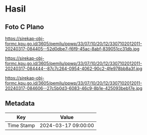 # Hasil

## Foto C Plano

https://sirekap-obj-formc.kpu.go.id/3605/pemilu/ppwp/33/07/10/20/12/3307102012011-20240317-084405--52d0dbe7-f6f9-45ac-8abf-839051cc31db.jpg

https://sirekap-obj-formc.kpu.go.id/3605/pemilu/ppwp/33/07/10/20/12/3307102012011-20240317-084444--87c7c264-0954-4062-90c2-4fe978bb8a3f.jpg

https://sirekap-obj-formc.kpu.go.id/3605/pemilu/ppwp/33/07/10/20/12/3307102012011-20240317-084606--27c5b0d3-6083-46c9-8b1e-425093beb17e.jpg


## Metadata

| Key        | Value               |
| ---------- | ------------------- |
| Time Stamp | 2024-03-17 09:00:00 |



